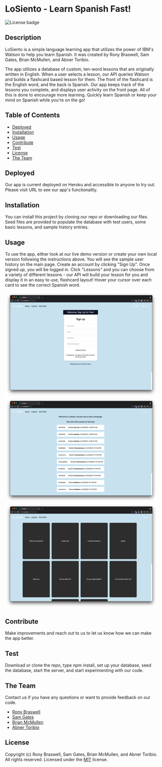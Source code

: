 # LoSiento - Learn Spanish Fast!

![License badge](https://img.shields.io/badge/license-MIT-green)

## Description

LoSiento is a simple language learning app that utilizes the power of IBM's Watson to help you learn Spanish. It was created by Rony Braswell, Sam Gates, Brian McMullen, and Abner Toribio.

The app utilizes a database of custom, ten-word lessons that are originally written in English. When a user selects a lesson, our API queries Watson and builds a flashcard based lesson for them. The front of the flashcard is the English word, and the back is Spanish. Our app keeps track of the lessons you complete, and displays user activity on the front page. All of this is done to encourage more learning. Quickly learn Spanish or keep your mind on Spanish while you're on the go!

## Table of Contents

- [Deployed](#deployed)
- [Installation](#installation)
- [Usage](#usage)
- [Contribute](#contribute)
- [Test](#test)
- [License](#license)
- [The Team](#the-team)

## Deployed

Our app is current deployed on Heroku and accessible to anyone to try out. Please visit URL to see our app's functionality.

## Installation

You can install this project by cloning our repo or downloading our files. Seed files are provided to populate the database with test users, some basic lessons, and sample history entries.

## Usage

To use the app, either look at our live demo version or create your own local version following the instructions above. You will see the sample user history on the main page. Create an account by clicking "Sign Up". Once signed up, you will be logged in. Click "Lessons" and you can choose from a variety of different lessons - our API will build your lesson for you and display it in an easy to use, flashcard layout! Hover your cursor over each card to see the correct Spanish word.

![Screenshot 1](assets/images/screen1.png)
![Screenshot 2](assets/images/screen2.png)
![Screenshot 3](assets/images/screen3.png)

## Contribute

Make improvements and reach out to us to let us know how we can make the app better.

## Test

Download or clone the repo, type npm install, set up your database, seed the database, start the server, and start experimenting with our code.

## The Team

Contact us if you have any questions or want to provide feedback on our code.

- [Rony Braswell]()
- [Sam Gates]()
- [Brian McMullen]()
- [Abner Toribio]()

## License

Copyright (c) Rony Braswell, Sam Gates, Brian McMullen, and Abner Toribio. All rights reserved.
Licensed under the [MIT](https://opensource.org/licenses/MIT) license.
